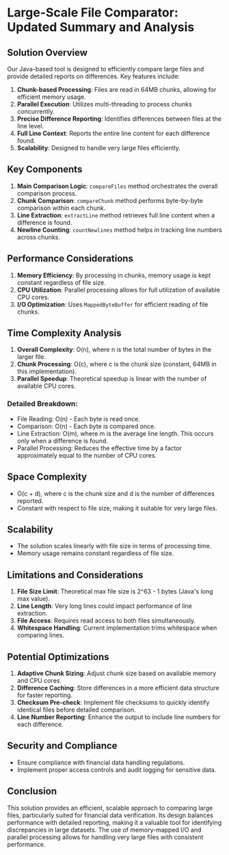 # Large-Scale File Comparator: Updated Summary and Analysis

## Solution Overview

Our Java-based tool is designed to efficiently compare large files and provide detailed reports on differences. Key features include:

1. **Chunk-based Processing**: Files are read in 64MB chunks, allowing for efficient memory usage.
2. **Parallel Execution**: Utilizes multi-threading to process chunks concurrently.
3. **Precise Difference Reporting**: Identifies differences between files at the line level.
4. **Full Line Context**: Reports the entire line content for each difference found.
5. **Scalability**: Designed to handle very large files efficiently.

## Key Components

1. **Main Comparison Logic**: `compareFiles` method orchestrates the overall comparison process.
2. **Chunk Comparison**: `compareChunk` method performs byte-by-byte comparison within each chunk.
3. **Line Extraction**: `extractLine` method retrieves full line content when a difference is found.
4. **Newline Counting**: `countNewlines` method helps in tracking line numbers across chunks.

## Performance Considerations

1. **Memory Efficiency**: By processing in chunks, memory usage is kept constant regardless of file size.
2. **CPU Utilization**: Parallel processing allows for full utilization of available CPU cores.
3. **I/O Optimization**: Uses `MappedByteBuffer` for efficient reading of file chunks.

## Time Complexity Analysis

1. **Overall Complexity**: O(n), where n is the total number of bytes in the larger file.
2. **Chunk Processing**: O(c), where c is the chunk size (constant, 64MB in this implementation).
3. **Parallel Speedup**: Theoretical speedup is linear with the number of available CPU cores.

### Detailed Breakdown:
- File Reading: O(n) - Each byte is read once.
- Comparison: O(n) - Each byte is compared once.
- Line Extraction: O(m), where m is the average line length. This occurs only when a difference is found.
- Parallel Processing: Reduces the effective time by a factor approximately equal to the number of CPU cores.

## Space Complexity
- O(c + d), where c is the chunk size and d is the number of differences reported.
- Constant with respect to file size, making it suitable for very large files.

## Scalability
- The solution scales linearly with file size in terms of processing time.
- Memory usage remains constant regardless of file size.

## Limitations and Considerations
1. **File Size Limit**: Theoretical max file size is 2^63 - 1 bytes (Java's long max value).
2. **Line Length**: Very long lines could impact performance of line extraction.
3. **File Access**: Requires read access to both files simultaneously.
4. **Whitespace Handling**: Current implementation trims whitespace when comparing lines.

## Potential Optimizations
1. **Adaptive Chunk Sizing**: Adjust chunk size based on available memory and CPU cores.
2. **Difference Caching**: Store differences in a more efficient data structure for faster reporting.
3. **Checksum Pre-check**: Implement file checksums to quickly identify identical files before detailed comparison.
4. **Line Number Reporting**: Enhance the output to include line numbers for each difference.

## Security and Compliance
- Ensure compliance with financial data handling regulations.
- Implement proper access controls and audit logging for sensitive data.

## Conclusion
This solution provides an efficient, scalable approach to comparing large files, particularly suited for financial data verification. Its design balances performance with detailed reporting, making it a valuable tool for identifying discrepancies in large datasets. The use of memory-mapped I/O and parallel processing allows for handling very large files with consistent performance.